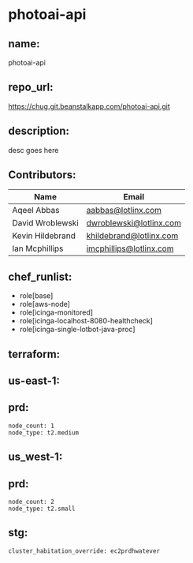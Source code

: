 # photoai-api

## name:
  photoai-api

## repo_url:
  https://chug.git.beanstalkapp.com/photoai-api.git

## description:
  desc goes here

## Contributors: 
| Name | Email |
| ---- | ---- |
|Aqeel Abbas|aabbas@lotlinx.com|
|David Wroblewski|dwroblewski@lotlinx.com|
|Kevin Hildebrand|khildebrand@lotlinx.com|
|Ian Mcphillips|imcphillips@lotlinx.com|


## chef_runlist: 
- role[base] 
- role[aws-node] 
- role[icinga-monitored] 
- role[icinga-localhost-8080-healthcheck] 
- role[icinga-single-lotbot-java-proc] 

## terraform: 
## us-east-1: 
## prd: 
    node_count: 1 
    node_type: t2.medium
## us_west-1: 
## prd: 
    node_count: 2 
    node_type: t2.small
## stg: 
    cluster_habitation_override: ec2prdhwatever
